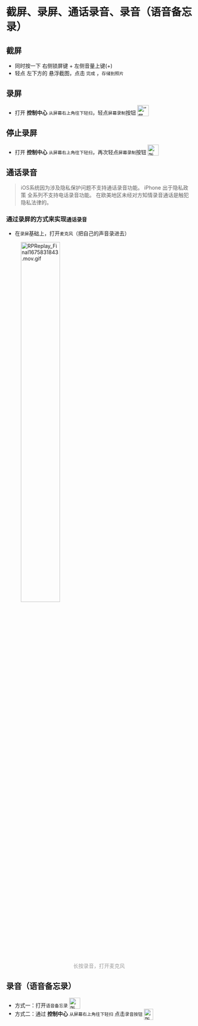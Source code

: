# 截屏、录屏、通话录音、录音（语音备忘录）

## 截屏

- 同时按一下 右侧锁屏键 + 左侧音量上键(+) 
- 轻点 左下方的 悬浮截图，点击 `完成` ，`存储到照片`

## 录屏

- 打开 **控制中心** `从屏幕右上角往下轻扫`，轻点`屏幕录制`按钮 <img src="https://help.apple.com/assets/6387F6CB0C1E2145A22E8306/6387F6E20C1E2145A22E8317/zh_CN/bcf0ae9a9a6be53769cb52055ea2552c.png" alt="“屏幕录制”按钮" height="30" width="31" originalimagename="GlobalArt/IL_ScreenRecordGray.png" style="display: inline-block;vertical-align: bottom;">

## 停止录屏

- 打开 **控制中心** `从屏幕右上角往下轻扫`，再次轻点`屏幕录制`按钮 <img src="https://help.apple.com/assets/6387F6CB0C1E2145A22E8306/6387F6E20C1E2145A22E8317/zh_CN/a5528a3fcf15083141f9576956adebbd.png" alt="所选“屏幕录制”按钮" height="30" width="30" originalimagename="GlobalArt/IL_ScreenRecordRed.png" style="display: inline-block;vertical-align: bottom;">

## 通话录音

> iOS系统因为涉及隐私保护问题不支持通话录音功能。
> iPhone 出于隐私政策 全系列不支持电话录音功能。
> 在欧美地区未经对方知情录音通话是触犯隐私法律的。

### 通过录屏的方式来实现`通话录音`
- 在`录屏`基础上，打开`麦克风`（把自己的声音录进去）
<figure>
  <img src="https://s2.loli.net/2023/02/08/myA9wGkxVdvBbHQ.gif" alt="RPReplay_Final1675831843.mov.gif" style="width:50%;margin: 0 auto;">
  <figcaption style="text-align: center;color: #9e9e9e;">长按录音，打开麦克风</figcaption>
</figure>

## 录音（语音备忘录）

- 方式一：打开`语音备忘录` <img src="https://help.apple.com/assets/6387F6CB0C1E2145A22E8306/6387F6E20C1E2145A22E8317/zh_CN/24849252a2cb8cd7e049378aa79f50ec.png" alt="所选“屏幕录制”按钮" height="30" width="30" originalimagename="GlobalArt/IL_ScreenRecordRed.png" style="display: inline-block;vertical-align: bottom;">
- 方式二：通过 **控制中心** `从屏幕右上角往下轻扫` 点击`录音按钮` <img src="https://support.apple.com/library/content/dam/edam/applecare/images/en_US/iOS/ios11-control-center-voice-memos-icon.png" alt="所选“屏幕录制”按钮" height="30" width="30" originalimagename="GlobalArt/IL_ScreenRecordRed.png" style="width: 25px;height: 30px;display: inline-block;vertical-align: middle;">
